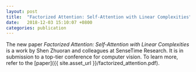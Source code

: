 ```yaml
---
layout: post
title:  "Factorized Attention: Self-Attention with Linear Complexities"
date:   2018-12-03 15:10:07 +0800
categories: publication
---
```


The new paper *Factorized Attention: Self-Attention with Linear Complexities* is a work by Shen Zhuoran and colleagues at SenseTime Research.
It is in submission to a top-tier conference for computer vision.
To learn more, refer to the [paper]({{ site.asset_url }}/factorized_attention.pdf).

